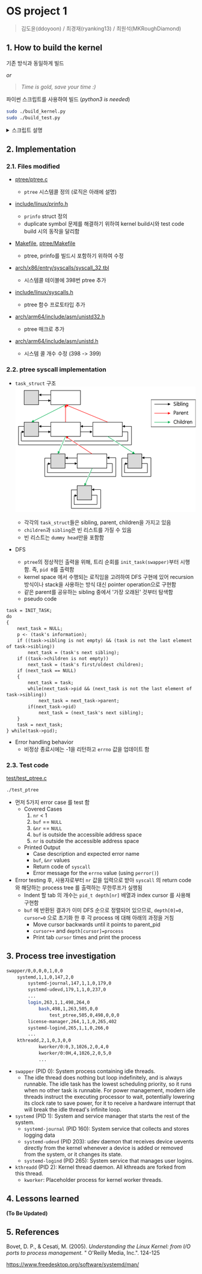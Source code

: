# OS project 1

> 김도윤(ddoyoon) / 최경재(ryanking13) / 최원석(MKRoughDiamond)

## 1. How to build the kernel

기존 방식과 동일하게 빌드

_or_

> _Time is gold, save your time :)_

파이썬 스크립트를 사용하여 빌드 (_python3 is needed_)

```sh
sudo ./build_kernel.py
sudo ./build_test.py
```

<details><summary>스크립트 설명</summary>
<p>

### build_kernel.py

```sh
# build kernel / generate boot image / flash SD card

usage: build_kernel.py [-h] [-v] [-e] [--no-flash] [--device DEVICE]

optional arguments:
  -h, --help       show this help message and exit
  -v, --verbose    print all messages while building kernel
  -e, --eject      eject usb drive after build is complete
  --no-flash       do not flash kernel to USB, just build and exit
  --device DEVICE  force device path (e.g. /dev/sdb), use this argument if
                   device is not automatically detected

# Example

sudo ./build_kernel.py             # build & flash
sudo ./build_kernel.py --no-flash  # build only
```

### bulid_test.py

```sh
# build test files(test/*.c) / upload it to SD card
usage: build_test.py [-h] [-v] [-e] [--no-copy] [--device DEVICE]

optional arguments:
  -h, --help       show this help message and exit
  -v, --verbose    print all messages while building kernel
  -e, --eject      eject usb drive after build is complete
  --no-copy        do not move test binaries to USB, just build and exit
  --device DEVICE  force device path (e.g. /dev/sdb), use this argument if
                   device is not automatically detected

# Example

sudo ./build_test.py            # build & upload
sudo ./build_test.py --no-copy  # build only
sudo ./build_test.py --eject    # eject sdcard after upload
```

</p>
</details>

## 2. Implementation

### 2.1. Files modified

- [ptree/ptree.c](./ptree/ptree.c)
  - `ptree` 시스템콜 정의 (로직은 아래에 설명)
- [include/linux/prinfo.h](./include/linux/prinfo.h)
  - `prinfo` struct 정의
  - duplicate symbol 문제를 해결하기 위하여 kernel build시와 test code build 시의 동작을 달리함
- [Makefile](./Makefile), [ptree/Makefile](./ptree/Makefile)
  - ptree, prinfo를 빌드시 포함하기 위하여 수정

- [arch/x86/entry/syscalls/syscall_32.tbl](./arch/x86/entry/syscalls/syscall_32.tbl)
  - 시스템콜 테이블에 398번 ptree 추가

- [include/linux/syscalls.h](./include/linux/syscalls.h)
  - ptree 함수 프로토타입 추가

- [arch/arm64/include/asm/unistd32.h](./arch/arm64/include/asm/unistd32.h)
  - ptree 매크로 추가

- [arch/arm64/include/asm/unistd.h](./arch/arm64/include/asm/unistd.h)
  - 시스템 콜 개수 수정 (398 -> 399)

### 2.2. ptree syscall implementation

- `task_struct` 구조
![task_struct](task_struct_structure.png)
  - 각각의 `task_struct`들은 sibling, parent, children을 가지고 있음
  - `children`과 `sibling`은 빈 리스트를 가질 수 있음
  - 빈 리스트는 `dummy head`만을 포함함

- DFS
  - `ptree`의 정상적인 출력을 위해, 트리 순회를 `init_task(swapper)`부터 시행함. 즉, `pid 0`를 출력함
  - kernel space 에서 수행되는 로직임을 고려하여 DFS 구현에 있어 recursion 방식이나 stack을 사용하는 방식 대신 pointer operation으로 구현함
  - 같은 parent를 공유하는 sibling 중에서 '가장 오래된' 것부터 탐색함
  - pseudo code
```
task = INIT_TASK;
do 
{
    next_task = NULL;
    p <- (task's information);
    if ((task->sibling is not empty) && (task is not the last element of task->sibling))
        next_task = (task's next sibling);
    if ((task->children is not empty))
        next_task = (task's first/oldest children);
    if (next_task == NULL)
    {
        next_task = task;
        while(next_task->pid && (next_task is not the last element of task->sibling))
            next_task = next_task->parent;
        if(next_task->pid)
            next_task = (next_task's next sibling);
    }
    task = next_task;
} while(task->pid);
```
- Error handling behavior
  - 비정상 종료시에는 -1을 리턴하고 `errno` 값을 업데이트 함

### 2.3. Test code


[test/test_ptree.c](./test/ptree.c)

```sh
./test_ptree
```
- 먼저 5가지 error case 를 test 함
  - Covered Cases
    1. `nr` < 1
    2. `buf` == `NULL`
    3. `&nr` == `NULL`
    4. `buf` is outside the accessible address space
    5. `nr` is outside the accessible address space
  - Printed Output
    - Case description and expected error name
    - `buf`, `&nr` values
    - Return code of `syscall`
    - Error message for the `errno` value (using `perror()`)
- Error testing 후, 사용자로부터 `nr` 값을 입력으로 받아 `syscall` 의 return code 와 해당하는 process tree 를 출력하는 무한루프가 실행됨
  - Indent 할 tab 의 개수는 `pid_t depth[nr]` 배열과 index cursor 를 사용해 구현함
  - `buf` 에 반환된 결과가 이미 DFS 순으로 정렬되어 있으므로, `depth[0]=0, cursor=0` 으로 초기화 한 후 각 process 에 대해 아래의 과정을 거침
    - Move cursor backwards until it points to parent_pid
    - `cursor++` and `depth[cursor]=process`
    - Print tab `cursor` times and print the process

## 3. Process tree investigation
```sh
swapper/0,0,0,0,1,0,0
    systemd,1,1,0,147,2,0
        systemd-journal,147,1,1,0,179,0
        systemd-udevd,179,1,1,0,237,0
        ...
        login,263,1,1,498,264,0
            bash,498,1,263,505,0,0
                test_ptree,505,0,498,0,0,0
        license-manager,264,1,1,0,265,402
        systemd-logind,265,1,1,0,266,0
        ...
    kthreadd,2,1,0,3,0,0
            kworker/0:0,3,1026,2,0,4,0
            kworker/0:0H,4,1026,2,0,5,0
            ...
```
- `swapper` (PID 0): System process containing idle threads.
  - The idle thread does nothing but loop indefinitely, and is always runnable. The idle task has the lowest scheduling priority, so it runs when no other task is runnable. For power management, modern idle threads instruct the executing processor to wait, potentially lowering its clock rate to save power, for it to receive a hardware interrupt that will break the idle thread's infinite loop.
- `systemd` (PID 1): System and service manager that starts the rest of the system.
  - `systemd-journal` (PID 160): System service that collects and stores logging data
  - `systemd-udevd` (PID 203): udev daemon that receives device uevents directly from the kernel whenever a device is added or removed from the system, or it changes its state.
  - `systemd-logind` (PID 265): System service that manages user logins.
- `kthreadd` (PID 2): Kernel thread daemon. All kthreads are forked from this thread.
  - `kworker`: Placeholder process for kernel worker threads.

## 4. Lessons learned

__(To Be Updated)__

## 5. References
Bovet, D. P., & Cesati, M. (2005). _Understanding the Linux Kernel: from I/O ports to process management._ " O'Reilly Media, Inc.". 124-125

https://www.freedesktop.org/software/systemd/man/
